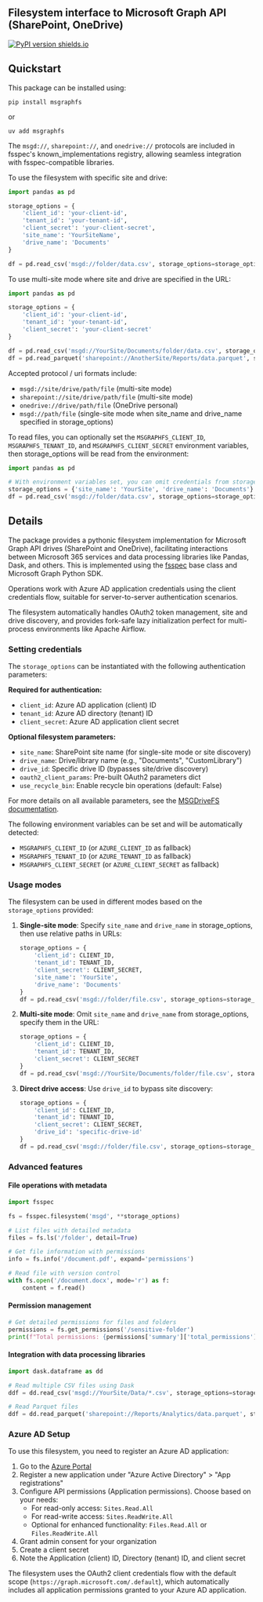 Filesystem interface to Microsoft Graph API (SharePoint, OneDrive)
------------------------------------------------------------

[![PyPI version shields.io](https://img.shields.io/pypi/v/msgraphfs.svg)](https://pypi.python.org/pypi/msgraphfs/)

Quickstart
----------

This package can be installed using:

`pip install msgraphfs`

or

`uv add msgraphfs`

The `msgd://`, `sharepoint://`, and `onedrive://` protocols are included in fsspec's known_implementations registry, allowing seamless integration with fsspec-compatible libraries.

To use the filesystem with specific site and drive:

```python
import pandas as pd

storage_options = {
    'client_id': 'your-client-id',
    'tenant_id': 'your-tenant-id',
    'client_secret': 'your-client-secret',
    'site_name': 'YourSiteName',
    'drive_name': 'Documents'
}

df = pd.read_csv('msgd://folder/data.csv', storage_options=storage_options)
```

To use multi-site mode where site and drive are specified in the URL:

```python
import pandas as pd

storage_options = {
    'client_id': 'your-client-id',
    'tenant_id': 'your-tenant-id',
    'client_secret': 'your-client-secret'
}

df = pd.read_csv('msgd://YourSite/Documents/folder/data.csv', storage_options=storage_options)
df = pd.read_parquet('sharepoint://AnotherSite/Reports/data.parquet', storage_options=storage_options)
```

Accepted protocol / uri formats include:
- `msgd://site/drive/path/file` (multi-site mode)
- `sharepoint://site/drive/path/file` (multi-site mode)
- `onedrive://drive/path/file` (OneDrive personal)
- `msgd://path/file` (single-site mode when site_name and drive_name specified in storage_options)

To read files, you can optionally set the `MSGRAPHFS_CLIENT_ID`, `MSGRAPHFS_TENANT_ID`, and `MSGRAPHFS_CLIENT_SECRET` environment variables, then storage_options will be read from the environment:

```python
import pandas as pd

# With environment variables set, you can omit credentials from storage_options
storage_options = {'site_name': 'YourSite', 'drive_name': 'Documents'}
df = pd.read_csv('msgd://folder/data.csv', storage_options=storage_options)
```

Details
-------

The package provides a pythonic filesystem implementation for Microsoft Graph API drives (SharePoint and OneDrive), facilitating interactions between Microsoft 365 services and data processing libraries like Pandas, Dask, and others. This is implemented using the [fsspec](https://filesystem-spec.readthedocs.io/) base class and Microsoft Graph Python SDK.

Operations work with Azure AD application credentials using the client credentials flow, suitable for server-to-server authentication scenarios.

The filesystem automatically handles OAuth2 token management, site and drive discovery, and provides fork-safe lazy initialization perfect for multi-process environments like Apache Airflow.

### Setting credentials

The `storage_options` can be instantiated with the following authentication parameters:

**Required for authentication:**
- `client_id`: Azure AD application (client) ID
- `tenant_id`: Azure AD directory (tenant) ID
- `client_secret`: Azure AD application client secret

**Optional filesystem parameters:**
- `site_name`: SharePoint site name (for single-site mode or site discovery)
- `drive_name`: Drive/library name (e.g., "Documents", "CustomLibrary")
- `drive_id`: Specific drive ID (bypasses site/drive discovery)
- `oauth2_client_params`: Pre-built OAuth2 parameters dict
- `use_recycle_bin`: Enable recycle bin operations (default: False)

For more details on all available parameters, see the [MSGDriveFS documentation](https://github.com/your-repo/msgraphfs).

The following environment variables can be set and will be automatically detected:
- `MSGRAPHFS_CLIENT_ID` (or `AZURE_CLIENT_ID` as fallback)
- `MSGRAPHFS_TENANT_ID` (or `AZURE_TENANT_ID` as fallback)
- `MSGRAPHFS_CLIENT_SECRET` (or `AZURE_CLIENT_SECRET` as fallback)

### Usage modes

The filesystem can be used in different modes based on the `storage_options` provided:

1. **Single-site mode**: Specify `site_name` and `drive_name` in storage_options, then use relative paths in URLs:
   ```python
   storage_options = {
       'client_id': CLIENT_ID,
       'tenant_id': TENANT_ID,
       'client_secret': CLIENT_SECRET,
       'site_name': 'YourSite',
       'drive_name': 'Documents'
   }
   df = pd.read_csv('msgd://folder/file.csv', storage_options=storage_options)
   ```

2. **Multi-site mode**: Omit `site_name` and `drive_name` from storage_options, specify them in the URL:
   ```python
   storage_options = {
       'client_id': CLIENT_ID,
       'tenant_id': TENANT_ID,
       'client_secret': CLIENT_SECRET
   }
   df = pd.read_csv('msgd://YourSite/Documents/folder/file.csv', storage_options=storage_options)
   ```

3. **Direct drive access**: Use `drive_id` to bypass site discovery:
   ```python
   storage_options = {
       'client_id': CLIENT_ID,
       'tenant_id': TENANT_ID,
       'client_secret': CLIENT_SECRET,
       'drive_id': 'specific-drive-id'
   }
   df = pd.read_csv('msgd://folder/file.csv', storage_options=storage_options)
   ```

### Advanced features

#### File operations with metadata
```python
import fsspec

fs = fsspec.filesystem('msgd', **storage_options)

# List files with detailed metadata
files = fs.ls('/folder', detail=True)

# Get file information with permissions
info = fs.info('/document.pdf', expand='permissions')

# Read file with version control
with fs.open('/document.docx', mode='r') as f:
    content = f.read()
```

#### Permission management
```python
# Get detailed permissions for files and folders
permissions = fs.get_permissions('/sensitive-folder')
print(f"Total permissions: {permissions['summary']['total_permissions']}")
```

#### Integration with data processing libraries
```python
import dask.dataframe as dd

# Read multiple CSV files using Dask
ddf = dd.read_csv('msgd://YourSite/Data/*.csv', storage_options=storage_options)

# Read Parquet files
ddf = dd.read_parquet('sharepoint://Reports/Analytics/data.parquet', storage_options=storage_options)
```

### Azure AD Setup

To use this filesystem, you need to register an Azure AD application:

1. Go to the [Azure Portal](https://portal.azure.com)
2. Register a new application under "Azure Active Directory" > "App registrations"
3. Configure API permissions (Application permissions). Choose based on your needs:
   - For read-only access: `Sites.Read.All`
   - For read-write access: `Sites.ReadWrite.All`
   - Optional for enhanced functionality: `Files.Read.All` or `Files.ReadWrite.All`
4. Grant admin consent for your organization
5. Create a client secret
6. Note the Application (client) ID, Directory (tenant) ID, and client secret

The filesystem uses the OAuth2 client credentials flow with the default scope (`https://graph.microsoft.com/.default`), which automatically includes all application permissions granted to your Azure AD application.
